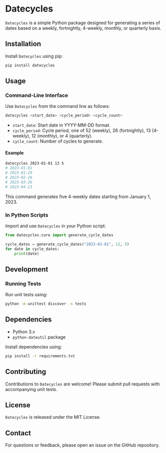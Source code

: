 # Datecycles

`Datecycles` is a simple Python package designed for generating a series of dates based on a weekly, fortnightly, 4-weekly, monthly, or quarterly basis.

## Installation

Install `Datecycles` using pip:

```bash
pip install datecycles
```

## Usage

### Command-Line Interface

Use `Datecycles` from the command line as follows:

```bash
datecycles <start_date> <cycle_period> <cycle_count>
```

- `start_date`: Start date in YYYY-MM-DD format.
- `cycle_period`: Cycle period, one of 52 (weekly), 26 (fortnightly), 13 (4-weekly), 12 (monthly), or 4 (quarterly).
- `cycle_count`: Number of cycles to generate.

#### Example

```bash
datecycles 2023-01-01 13 5
# 2023-01-01
# 2023-01-29
# 2023-02-26
# 2023-03-26
# 2023-04-23
```

This command generates five 4-weekly dates starting from January 1, 2023.

### In Python Scripts

Import and use `Datecycles` in your Python script:

```python
from datecycles.core import generate_cycle_dates

cycle_dates = generate_cycle_dates("2023-01-01", 12, 5)
for date in cycle_dates:
    print(date)
```

## Development

### Running Tests

Run unit tests using:

```bash
python -m unittest discover -s tests
```

## Dependencies

- Python 3.x
- `python-dateutil` package

Install dependencies using:

```bash
pip install -r requirements.txt
```

## Contributing

Contributions to `Datecycles` are welcome! Please submit pull requests with accompanying unit tests.

## License

`Datecycles` is released under the MIT License.

## Contact

For questions or feedback, please open an issue on the GitHub repository.
